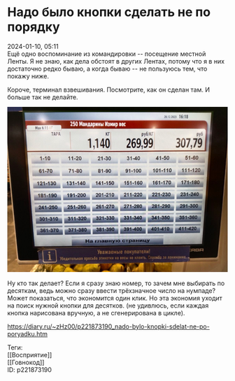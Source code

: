Надо было кнопки сделать не по порядку
=======================================

   
 2024-01-10, 05:11   
  Ещё одно воспоминание из командировки -- посещение местной Ленты. Я не знаю, как дела обстоят в других Лентах, потому что я в них достаточно редко бываю, а когда бываю -- не пользуюсь тем, что покажу ниже.   
   
 Короче, терминал взвешивания. Посмотрите, как он сделан там. И больше так не делайте.   
   
   [![](pics/XANBPl.png)](https://yapx.ru/image/XANBP)     
   
 Ну кто так делает? Если я сразу знаю номер, то зачем мне выбирать по десяткам, ведь можно сразу ввести трёхзначное число на нумпаде? Может показаться, что экономится один клик. Но эта экономия уходит на поиск нужной кнопки для десятков. (не удивлюсь, если каждая кнопка нарисована вручную, а не сгенерирована в цикле).   
    
 <https://diary.ru/~zHz00/p221873190_nado-bylo-knopki-sdelat-ne-po-poryadku.htm>   
   
 Теги:   
 [[Восприятие]]   
 [[Говнокод]]   
 ID: p221873190